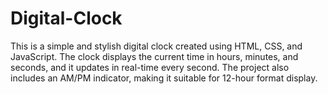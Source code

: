 # Digital-Clock
This is a simple and stylish digital clock created using HTML, CSS, and JavaScript. The clock displays the current time in hours, minutes, and seconds, and it updates in real-time every second. The project also includes an AM/PM indicator, making it suitable for 12-hour format display.
